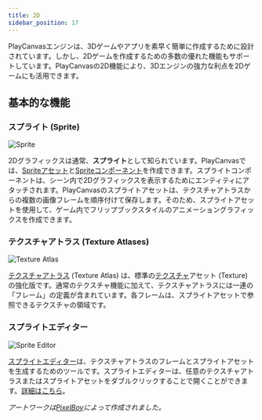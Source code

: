 ```yaml
---
title: 2D
sidebar_position: 17
---
```


PlayCanvasエンジンは、3Dゲームやアプリを素早く簡単に作成するために設計されています。しかし、2Dゲームを作成するための多数の優れた機能もサポートしています。PlayCanvasの2D機能により、3Dエンジンの強力な利点を2Dゲームにも活用できます。

## 基本的な機能

### スプライト (Sprite)

![Sprite](/images/user-manual/2D/sprite.jpg)

2Dグラフィックスは通常、**スプライト**として知られています。PlayCanvasでは、[Spriteアセット][0]と[Spriteコンポーネント][1]を作成できます。スプライトコンポーネントは、シーン内で2Dグラフィックスを表示するためにエンティティにアタッチされます。PlayCanvasのスプライトアセットは、テクスチャアトラスからの複数の画像フレームを順序付けて保存します。そのため、スプライトアセットを使用して、ゲーム内でフリップブックスタイルのアニメーショングラフィックスを作成できます。

### テクスチャアトラス (Texture Atlases)

![Texture Atlas](/images/user-manual/2D/texture-atlas.jpg)

[テクスチャアトラス][2] (Texture Atlas) は、標準の[テクスチャ][3]アセット (Texture) の強化版です。通常のテクスチャ機能に加えて、テクスチャアトラスには一連の「フレーム」の定義が含まれています。各フレームは、スプライトアセットで参照できるテクスチャの領域です。

### スプライトエディター

![Sprite Editor](/images/user-manual/2D/sprite-editor.jpg)

[スプライトエディター][4]は、テクスチャアトラスのフレームとスプライトアセットを生成するためのツールです。スプライトエディターは、任意のテクスチャアトラスまたはスプライトアセットをダブルクリックすることで開くことができます。[詳細はこちら][4]。

*アートワークは[PixelBoy](https://twitter.com/2pblog1)によって作成されました。*

[0]: /user-manual/assets/types/sprite
[1]: /user-manual/scenes/components/sprite
[2]: /user-manual/assets/types/texture-atlas
[3]: /user-manual/assets/types/texture
[4]: /user-manual/2D/sprite-editor
